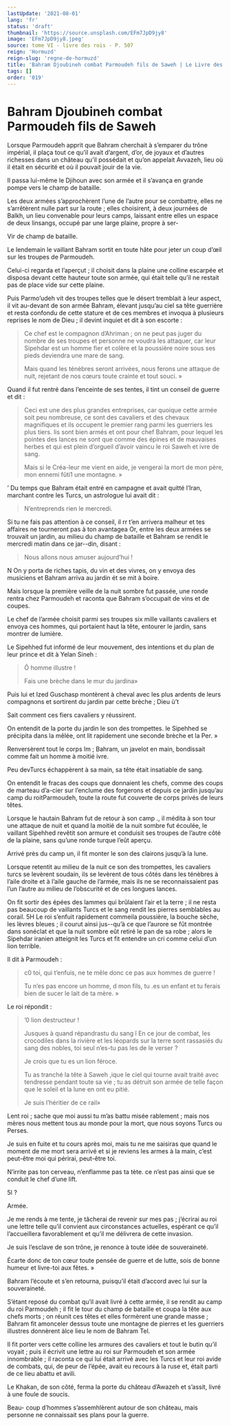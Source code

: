 ```yaml
---
lastUpdate: '2021-08-01'
lang: 'fr'
status: 'draft'
thumbnail: 'https://source.unsplash.com/EFm7JpD9jy8'
image: 'EFm7JpD9jy8.jpeg'
source: tome VI - livre des rois - P. 507
reign: 'Hormuzd'
reign-slug: 'regne-de-hormuzd'
title: 'Bahram Djoubineh combat Parmoudeh fils de Saweh | Le Livre des Rois | Shâhnâmeh'
tags: []
order: '019'
---
```


<!-- LTeX: language=fr -->

# Bahram Djoubineh combat Parmoudeh fils de Saweh

Lorsque Parmoudeh apprit que Bahram cherchait à s’emparer du trône impérial, il plaça tout ce qu’il avait d’argent, d’or, de joyaux et d’autres richesses dans un château qu’il possédait et qu’on appelait Avvazeh, lieu où il était en sécurité et où il pouvait jouir de la vie.

Il passa lui-même le Djihoun avec son armée et il s’avança en grande pompe vers le champ de bataille.

Les deux armées s’approchèrent l’une de l’autre pour se combattre, elles ne s’arrêtèrent nulle part sur la route ; elles choisirent, à deux journées de Balkh, un lieu convenable pour leurs camps, laissant entre elles un espace de deux linsangs, occupé par une large plaine, propre à ser-

Vir de champ de bataille.

Le lendemain le vaillant Bahram sortit en toute hâte pour jeter un coup d’œil sur les troupes de Parmoudeh.

Celui-ci regarda et l’aperçut ; il choisit dans la plaine une colline escarpée et disposa devant cette hauteur toute son armée, qui était telle qu’il ne restait pas de place vide sur cette plaine.

Puis Parmo’udeh vit des troupes telles que le désert tremblait à leur aspect, il vit au-devant de son armée Bahram, élevant jusqu’au ciel sa tête guerrière et resta confondu de cette stature et de ces membres et invoqua à plusieurs reprises le nom de Dieu ; il devint inquiet et dit à son escorte :

> Ce chef est le compagnon d’Ahriman ; on ne peut pas juger du nombre de ses troupes et personne ne voudra les attaquer, car leur Sipehdar est un homme fier et colère et la poussière noire sous ses pieds deviendra une mare de sang.
>
> Mais quand les ténèbres seront arrivées, nous ferons une attaque de nuit, rejetant de nos cœurs toute crainte et tout souci. »

Quand il fut rentré dans l’enceinte de ses tentes, il tint un conseil de guerre et dit :

> Ceci est une des plus grandes entreprises, car quoique cette armée soit peu nombreuse, ce sont des cavaliers et des chevaux magnifiques et ils occupent le premier rang parmi les guerriers les plus tiers. lis sont bien armés et ont pour chef Bahram, pour lequel les pointes des lances ne sont que comme des épines et de mauvaises herbes et qui est plein d’orgueil d’avoir vaincu le roi Saweh et ivre de sang.
>
> Mais si le Créa-leur me vient en aide, je vengerai la mort de mon père, mon ennemi fûti1 une montagne. »

’
Du temps que Bahram était entré en campagne et avait quitté l’Iran, marchant contre les Turcs, un astrologue lui avait dit :

> N’entreprends rien le mercredi.

Si tu ne fais pas attention à ce conseil, il rr t’en arrivera malheur et tes affaires ne tourneront pas à ton avantagea Or, entre les deux armées se trouvait un jardin, au milieu du champ de bataille et Bahram se rendit le mercredi matin dans ce jar--din, disant :

> Nous allons nous amuser aujourd’hui !

N On y porta de riches tapis, du vin et des vivres, on y envoya des musiciens et Bahram arriva au jardin ét se mit à boire.

Mais lorsque la première veille de la nuit sombre fut passée, une ronde rentra chez Parmoudeh et raconta que Bahram s’occupait de vins et de coupes.

Le chef de l’armée choisit parmi ses troupes six mille vaillants cavaliers et envoya ces hommes, qui portaient haut la tête, entourer le jardin, sans montrer de lumière.

Le Sipehhed fut informé de leur mouvement, des intentions et du plan de leur prince et dit à Yelan Sineh :

> Ô homme illustre !
>
> Fais une brèche dans le mur du jardina»

Puis lui et Ized Guschasp montèrent à cheval avec les plus ardents de leurs compagnons et sortirent du jardin par cette brèche ; Dieu ù’t

Sait comment ces fiers cavaliers y réussirent.

On entendit de la porte du jardin le son des trompettes. le Sipehhed se précipita dans la mêlée, ont lit rapidement une seconde brèche et la Per. »

Renversèrent tout le corps lm ; Bahram, un javelot en main, bondissait comme fait un homme à moitié ivre.

Peu devTurcs échappèrent à sa main, sa tête était insatiable de sang.

On entendit le fracas des coups que donnaient les chefs, comme des coups de marteau d’a-cier sur l’enclume des forgerons et depuis ce jardin jusqu’au camp du roitParmoudeh, toute la route fut couverte de corps privés de leurs têtes.

Lorsque le hautain Bahram fut de retour à son camp ., il médita à son tour une attaque de nuit et quand la moitié de la nuit sombre fut écoulée, le vaillant Sipehhed revêtit son armure et conduisit ses troupes de l’autre côté de la plaine, sans qu’une ronde turque l’eût aperçu.

Arrivé près du camp un, il fit monter le son des clairons jusqu’à la lune.

Lorsque retentit au milieu de la nuit ce son des trompettes, les cavaliers turcs se levèrent soudain, ils se levèrent de tous côtés dans les ténèbres à l’aile droite et à l’aile gauche de l’armée, mais ils ne se reconnaissaient pas l’un l’autre au milieu de l’obscurité et de ces longues lances.

On fit sortir des épées des lammes qui brûlaient l’air et la terre ; il ne resta pas beaucoup de vaillants Turcs et le sang rendit les pierres semblables au corail. 5H Le roi s’enfuit rapidement commeila poussière, la bouche sèche, les lèvres bleues ; il courut ainsi jus--qu’à ce que l’aurore se fût montrée dans sonéclat et que la nuit sombre eût retiré le pan de sa robe ; alors le Sipehdar iranien atteignit les Turcs et fit entendre un cri comme celui d’un lion terrible.

Il dit à Parmoudeh :

> c0 toi, qui t’enfuis, ne te mêle donc ce pas aux hommes de guerre !
>
> Tu n’es pas encore un homme, d mon fils, tu .es un enfant et tu ferais bien de sucer le lait de ta mère. »

Le roi répondit :

> ’0 lion destructeur !
>
> Jusques à quand répandrastu du sang î En ce jour de combat, les crocodiles dans la rivière et les léopards sur la terre sont rassasiés du sang des nobles, toi seul n’es-tu pas les de le verser ?
>
> Je crois que tu es un lion féroce.
>
> Tu as tranché la tête à Saweh ,ique le ciel qui tourne avait traité avec tendresse pendant toute sa vie ; tu as détruit son armée de telle façon que le soleil et la lune en ont eu pitié.
>
> Je suis l’héritier de ce rail»

Lent roi ; sache que moi aussi tu m’as battu misée rablement ; mais nos mères nous mettent tous au monde pour la mort, que nous soyons Turcs ou Perses.

Je suis en fuite et tu cours après moi, mais tu ne me saisiras que quand le moment de me mort sera arrivé et si je reviens les armes à la main, c’est peut-être moi qui périrai, peut-être toi.

N’irrite pas ton cerveau, n’enflamme pas ta tète. ce n’est pas ainsi que se conduit le chef d’une lift.

5l ?

Armée.

Je me rends à me tente, je tâcherai de revenir sur mes pas ; j’écrirai au roi une lettre telle qu’il convient aux circonstances actuelles, espérant ce qu’il l’accueillera favorablement et qu’il me délivrera de cette invasion.

Je suis l’esclave de son trône, je renonce à toute idée de souveraineté.

Écarte donc de ton cœur toute pensée de guerre et de lutte, sois de bonne humeur et livre-toi aux fêtes. »

Bahram l’écoute et s’en retourna, puisqu’il était d’accord avec lui sur la souveraineté.

S’étant reposé du combat qu’il avait livré à cette armée, il se rendit au camp du roi Parmoudeh ; il fit le tour du champ de bataille et coupa la tête aux chefs morts ; on réunit ces têtes et elles formèrent une grande masse ; Bahram fit amonceler dessus toute une montagne de pierres et les guerriers illustres donnèrent àlce lieu le nom de Bahram Tel.

Il fit porter vers cette colline les armures des cavaliers et tout le butin qu’il voyait ; puis il écrivit une lettre au roi sur Parmoudeh et son armée innombrable ; il raconta ce qui lui était arrivé avec les Turcs et leur roi avide de combats, qui, de peur de l’épée, avait eu recours à la ruse et, était parti de ce lieu abattu et avili.

Le Khakan, de son côté, ferma la porte du château d’Awazeh et s’assit, livré à une foule de soucis.

Beau-
coup d’hommes s’assemhlèrent autour de son château, mais personne ne connaissait ses plans pour la guerre.
